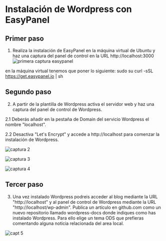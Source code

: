 # Instalación de Wordpress con EasyPanel

## Primer paso
1. Realiza la instalación de EasyPanel en la máquina virtual de Ubuntu y haz una captura del panel de control en la URL http://localhost:3000
![primera captura easypanel](https://user-images.githubusercontent.com/122264807/229455494-61e61266-0272-477d-837c-d0c1d49c67e8.png)

en la máquina virtual tenemos que poner lo siguiente:
sudo su
curl -sSL https://get.easypanel.io | sh

## Segundo paso
2. A partir de la plantilla de Wordpress activa el servidor web y haz una captura del panel de control de Wordpress.

2.1 Deberás añadir en la pestaña de Domain del servicio Wordpress el nombre "localhost".

2.2 Desactiva "Let's Encrypt" y accede a http://localhost para comenzar la instalación de Wordpress.

![captura 2](https://user-images.githubusercontent.com/122264807/229455934-6267bcf5-d1ef-4056-b8b5-b4ea8d6dbe44.png)

![captura 3](https://user-images.githubusercontent.com/122264807/229456713-76bd16e6-c489-4db0-93ad-fd5cb8636b81.png)

![captura 4](https://user-images.githubusercontent.com/122264807/229457257-47fa9926-f09c-4b60-9274-b74dd61a8923.png)

## Tercer paso
3. Una vez instalado Wordpress podreis acceder al blog mediante la URL "http://localhost" y al panel de control de Wordpress mediante la URL "http://localhost/wp-admin". Publica un artículo en github.com como un nuevo repositorio llamado wordpress-docs donde indiques como has instalado Wordpress. Para ello elige un tema ODS que prefieras comentando alguna noticia relacionada del area local.

![capt 5](https://user-images.githubusercontent.com/122264807/229457841-de51daba-4cef-4d51-9ae7-6633e7c3d1d3.png)












